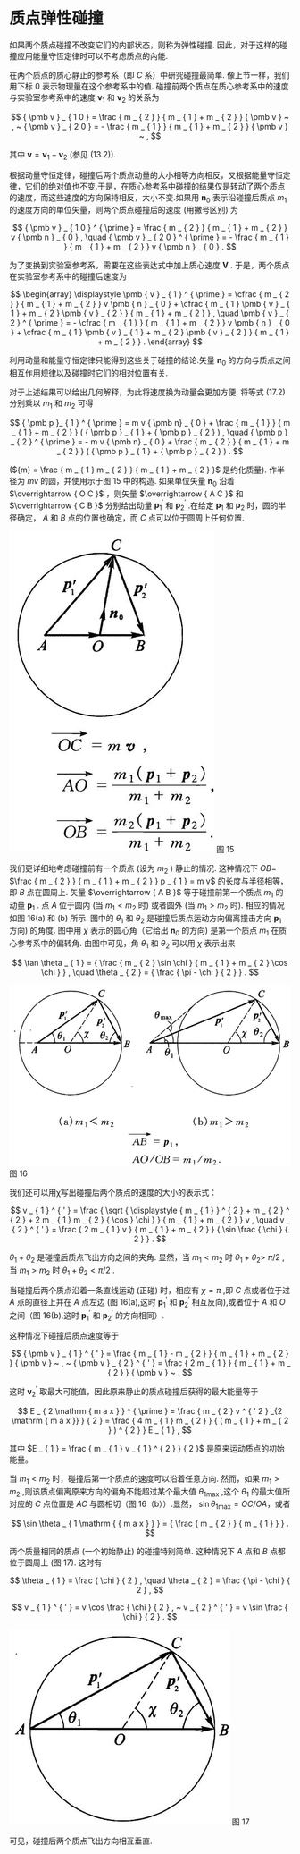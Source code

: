 # 质点弹性碰撞

如果两个质点碰撞不改变它们的内部状态，则称为弹性碰撞. 因此，对于这样的碰撞应用能量守恆定律时可以不考虑质点的內能.

在两个质点的质心静止的参考系（即 $C$ 系）中研究碰撞最简单. 像上节一样，我们用下标 0 表示物理量在这个参考系中的值. 碰撞前两个质点在质心参考系中的速度与实验室参考系中的速度 ${ \pmb v }_ { 1 }$ 和 ${ \pmb v } _ { 2 }$ 的关系为

$$
{ \pmb v } _ { 1 0 } = \frac { m _ { 2 } } { m _ { 1 } + m _ { 2 } } { \pmb v } ~ , ~ { \pmb v } _ { 2 0 } = - \frac { m _ { 1 } } { m _ { 1 } + m _ { 2 } } { \pmb v } ~ ,
$$

其中 ${ \pmb v } = { \pmb v } _ { 1 } - { \pmb v } _ { 2 }$ (参见 (13.2)).

根据动量守恒定律，碰撞后两个质点动量的大小相等方向相反，又根据能量守恒定律，它们的绝对值也不变.于是，在质心参考系中碰撞的结果仅是转动了两个质点的速度，而这些速度的方向保持相反，大小不变.如果用 ${ \pmb n } _ { 0 }$ 表示沿碰撞后质点 $m _ { 1 }$ 的速度方向的单位矢量，则两个质点碰撞后的速度 (用撇号区别) 为

$$
{ \pmb v } _ { 1 0 } ^ { \prime } = \frac { m _ { 2 } } { m _ { 1 } + m _ { 2 } } v { \pmb n } _ { 0 } , \quad { \pmb v } _ { 2 0 } ^ { \prime } = - \frac { m _ { 1 } } { m _ { 1 } + m _ { 2 } } v { \pmb n } _ { 0 } .
$$

为了变换到实验室参考系，需要在这些表达式中加上质心速度 ${ \pmb V }$ . 于是，两个质点在实验室参考系中的碰撞后速度为

$$
\begin{array} 
\displaystyle \pmb { v } _ { 1 } ^ { \prime } = \cfrac { m _ { 2 } } { m _ { 1 } + m _ { 2 } } v \pmb { n } _ { 0 } + \cfrac { m _ { 1 } \pmb { v } _ { 1 } + m _ { 2 } \pmb { v } _ { 2 } } { m _ { 1 } + m _ { 2 } } , \quad \pmb { v } _ { 2 } ^ { \prime } = - \cfrac { m _ { 1 } } { m _ { 1 } + m _ { 2 } } v \pmb { n } _ { 0 } + \cfrac { m _ { 1 } \pmb { v } _ { 1 } + m _ { 2 } \pmb { v } _ { 2 } } { m _ { 1 } + m _ { 2 } } .
\end{array}
$$

利用动量和能量守恒定律只能得到这些关于碰撞的结论.矢量 ${ \pmb n } _ { 0 }$ 的方向与质点之间相互作用规律以及碰撞时它们的相对位置有关.

对于上述结果可以给出几何解释，为此将速度换为动量会更加方便. 将等式 (17.2) 分别乘以 $m _ { 1 }$ 和 $m _ { 2 }$ 可得

$$
{ \pmb p }_ { 1 } ^ { \prime } = m v { \pmb n} _ { 0 } + \frac { m _ { 1 } } { m _ { 1 } + m _ { 2 } } ( { \pmb p } _ { 1 } + { \pmb p } _ { 2 } ) , \quad { \pmb p } _ { 2 } ^ { \prime } = - m v { \pmb n} _ { 0 } + \frac { m _ { 2 } } { m _ { 1 } + m _ { 2 } } ( { \pmb p } _ { 1 } + { \pmb p } _ { 2 } ) .
$$

(${m} = \frac { m _ { 1 } m _ { 2 } } { m _ { 1 } + m _ { 2 } }$ 是约化质量). 作半径为 $mv$ 的圆，并使用示于图 15 中的构造. 如果单位矢量 ${ \pmb n } _ { 0 }$ 沿着 $\overrightarrow { O C }$ ，则矢量 $\overrightarrow { A C }$ 和 $\overrightarrow { C B }$ 分别给出动量 ${ \pmb p } _ { 1 } ^ { \prime }$ 和 ${ \pmb p } _ { 2 } ^ { \prime }$ .在给定 ${ \pmb p } _ { 1 }$ 和 ${ \pmb p } _ { 2 }$ 时，圆的半径确定， $A$ 和 $B$ 点的位置也确定，而 $C$ 点可以位于圆周上任何位置.

![](images/0b5d1cf7d6377388edeea166f105efec34cf2be6f7927f20dc8a01a53cdf0720.jpg)
图 15

我们更详细地考虑碰撞前有一个质点 (设为 $m _ { 2 }$ ) 静止的情况. 这种情况下 $O B =$ $\frac { m _ { 2 } } { m _ { 1 } + m _ { 2 } } p _ { 1 } = m v$ 的长度与半径相等，即 $B$ 点在圆周上. 矢量 $\overrightarrow { A B }$ 等于碰撞前第一个质点 $m _ { 1 }$ 的动量 ${ \pmb p } _ { 1 }$ . 点 $A$ 位于圆内 (当 $m _ { 1 } < m _ { 2 }$ 时) 或者圆外 (当 $m _ { 1 } > m _ { 2 }$ 时). 相应的情况如图 16(a) 和 (b) 所示. 图中的 $\theta _ { 1 }$ 和 $\theta _ { 2 }$ 是碰撞后质点运动方向偏离撞击方向 ${ \pmb p } _ { 1 }$ 方向) 的角度. 图中用 $\chi$ 表示的圆心角（它给出 ${ \pmb n } _ { 0 }$ 的方向) 是第一个质点 $m _ { 1 }$ 在质心参考系中的偏转角. 由图中可见，角 $\theta _ { 1 }$ 和 $\theta _ { 2 }$ 可以用 $\chi$ 表示出来

$$
\tan \theta _ { 1 } = { \frac { m _ { 2 } \sin \chi } { m _ { 1 } + m _ { 2 } \cos \chi } } , \quad \theta _ { 2 } = { \frac { \pi - \chi } { 2 } } .
$$

![](images/65d4169298fd6e7921934f1938c21e16660c1ab384d47cbccb4fa141aa87cbfb.jpg)
图 16

我们还可以用χ写出碰撞后两个质点的速度的大小的表示式：

$$
v _ { 1 } ^ { ' } = \frac { \sqrt { \displaystyle { m _ { 1 } } ^ { 2 } + m _ { 2 } ^ { 2 } + 2 m _ { 1 } m _ { 2 } { \cos } \chi } } { m _ { 1 } + m _ { 2 } } v , \quad v _ { 2 } ^ { ' } = \frac { 2 m _ { 1 } v } { m _ { 1 } + m _ { 2 } } { \sin \frac { \chi } { 2 } } .
$$

$\theta _ { 1 } + \theta _ { 2 }$ 是碰撞后质点飞出方向之间的夹角. 显然，当 $m _ { 1 } < m _ { 2 }$ 时 $\theta _ { 1 } + \theta _ { 2 } >$ $\pi / 2$ ,当 $m _ { 1 } > m _ { 2 }$ 时 $\theta _ { 1 } + \theta _ { 2 } { < } \pi / 2$ .

当碰撞后两个质点沿着一条直线运动 (正碰) 时，相应有 $\chi = \pi$ ,即 $C$ 点或者位于过 $A$ 点的直径上并在 $A$ 点左边 (图 16(a),这时 ${ \pmb p } _ { 1 } ^ { \prime }$ 和 ${ \pmb p } _ { 2 } ^ { \prime }$ 相互反向),或者位于 $A$ 和 $O$ 之间（图 16(b),这时 ${ \pmb p } _ { 1 } ^ { \prime }$ 和 ${ \pmb p } _ { 2 } ^ { \prime }$ 的方向相同）.

这种情况下碰撞后质点速度等于

$$
{ \pmb v } _ { 1 } ^ { ' } = \frac { m _ { 1 } - m _ { 2 } } { m _ { 1 } + m _ { 2 } } { \pmb v } ~ , ~ { \pmb v } _ { 2 } ^ { ' } = \frac { 2 m _ { 1 } } { m _ { 1 } + m _ { 2 } } { \pmb v } ~ .
$$

这时 ${ \pmb v } _ { 2 } ^ { \prime }$ 取最大可能值，因此原来静止的质点碰撞后获得的最大能量等于

$$
E _ { 2 \mathrm { m a x } } ^ { \prime } = \frac { m _ { 2 } v ^ { ' 2 } _{2 \mathrm { m a x }} } { 2 } = \frac { 4 m _ { 1 } m _ { 2 } } { ( m _ { 1 } + m _ { 2 } ) ^ { 2 } } E _ { 1 } ,
$$

其中 $E _ { 1 } = \frac { m _ { 1 } v _ { 1 } ^ { 2 } } { 2 }$ 是原来运动质点的初始能量。

当 $m _ { 1 } < m _ { 2 }$ 时，碰撞后第一个质点的速度可以沿着任意方向. 然而，如果 $m _ { 1 } > m _ { 2 }$ ,则该质点偏离原来方向的偏角不能超过某个最大值 $\theta _ { \mathrm { 1 m a x } }$ ,这个 $\theta _ { 1 }$ 的最大值所对应的 $C$ 点位置是 $AC$ 与圆相切（图 16（b））.显然， $\sin \theta _ { 1 \mathrm { { m a x } } } = OC / OA$，或者

$$
\sin \theta _ { 1 \mathrm { { m a x } } } = { \frac { m _ { 2 } } { m _ { 1 } } } .
$$

两个质量相同的质点 (一个初始静止) 的碰撞特别简单. 这种情况下 $A$ 点和 $B$ 点都位于圆周上 (图 17). 这时有

$$
\theta _ { 1 } = \frac { \chi } { 2 } , \quad \theta _ { 2 } = \frac { \pi - \chi } { 2 } ,
$$

$$
v _ { 1 } ^ { ' } = v \cos \frac { \chi } { 2 } , ~ v _ { 2 } ^ { ' } = v \sin \frac { \chi } { 2 } .
$$

![](images/5aa9ccbbb7c3ab9d1e696b4ba1382edcd8d8367dba23f118af51f99badb47d1d.jpg)
图 17

可见，碰撞后两个质点飞出方向相互垂直.

